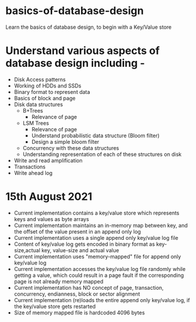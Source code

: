 # basics-of-database-design
Learn the basics of database design, to begin with a Key/Value store

# Understand various aspects of database design including - 
+ Disk Access patterns
+ Working of HDDs and SSDs
+ Binary format to represent data
+ Basics of block and page
+ Disk data structures
  + B+Trees
      + Relevance of page
  + LSM Trees
      + Relevance of page
      + Understand probabilistic data structure (Bloom filter)
      + Design a simple bloom filter
  + Concurrency with these data structures
  + Understanding representation of each of these structures on disk
+ Write and read amplification
+ Transactions
+ Write ahead log

# 15th August 2021
+ Current implementation contains a key/value store which represents keys and values as byte arrays
+ Current implementation maintains an in-memory map between key, and the offset of the value present in an append only log
+ Current implementation uses a single append only key/value log file
+ Content of key/value log gets encoded in binary format as key-size,actual key, value-size and actual value
+ Current implementation uses "memory-mapped" file for append only key/value log
+ Current implementation accesses the key/value log file randomly while getting a value, which could result in a page fault if the corresponding page is not already memory mapped
+ Current implementation has NO concept of page, transaction, concurrency, endianness, block or sector alignment
+ Current implementation (re)loads the entire append only key/value log, if the key/value store gets restarted
+ Size of memory mapped file is hardcoded 4096 bytes
